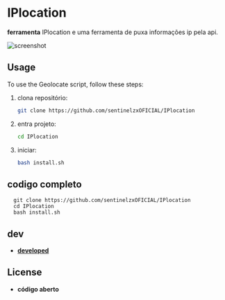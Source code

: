 # IPlocation

**ferramenta** IPlocation e uma ferramenta de puxa informações ip pela api.

![screenshot](https://iili.io/dAdTGDJ.jpg)

## Usage

To use the Geolocate script, follow these steps:

1. clona repositório:

    ```bash
    git clone https://github.com/sentinelzxOFICIAL/IPlocation
    ```

2. entra projeto:

    ```bash
    cd IPlocation
    ```

3. iniciar:

    ```bash
    bash install.sh
    ```

## codigo completo 
     
     
      git clone https://github.com/sentinelzxOFICIAL/IPlocation
      cd IPlocation
      bash install.sh
      
## dev

- [**developed**](https://sentinelzxoficial.github.io/sentinelzxofc/)

## License

- **código aberto** 

